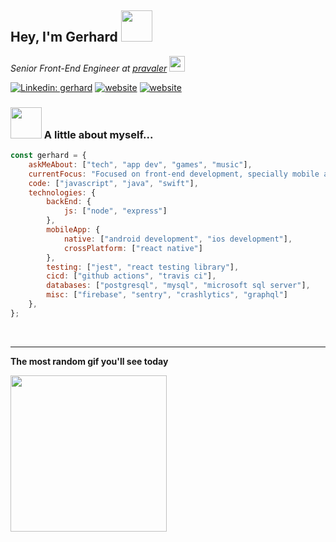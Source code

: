 <h2>Hey, I'm Gerhard <img src="https://emojis.slackmojis.com/emojis/images/1643514890/9034/keanu_thanks.gif?1643514890" width="50"></h2>
<p>
   <em>
   Senior Front-End Engineer at <a href="https://www.pravaler.com.br/">pravaler</a>
   <img src="https://media.giphy.com/media/WUlplcMpOCEmTGBtBW/giphy.gif" width="25"> 
   </em>
</p>


[![Linkedin: gerhard](https://img.shields.io/badge/gerhard-0e76a8?style=flat-square&logo=Linkedin&logoColor=F2F4FF)](https://www.linkedin.com/in/gerhard-p/)
[![website](https://img.shields.io/badge/website-4285F4?style=flat-square&logo=Google-chrome&logoColor=white)](https://google.com.br/)
[![website](https://img.shields.io/badge/discord-7289da?style=flat-square&logo=discord&logoColor=F2F4FF)](https://discordapp.com/users/gpresser)

### <img src="https://media.giphy.com/media/VgCDAzcKvsR6OM0uWg/giphy.gif" width="50"> A little about myself...  

```javascript
const gerhard = {
    askMeAbout: ["tech", "app dev", "games", "music"],
    currentFocus: "Focused on front-end development, specially mobile apps",
    code: ["javascript", "java", "swift"],
    technologies: {
        backEnd: {
            js: ["node", "express"]
        },
        mobileApp: {
            native: ["android development", "ios development"],
            crossPlatform: ["react native"]
        },
        testing: ["jest", "react testing library"],
        cicd: ["github actions", "travis ci"],
        databases: ["postgresql", "mysql", "microsoft sql server"],
        misc: ["firebase", "sentry", "crashlytics", "graphql"]
    },
};
```
<br><hr>
**The most random gif you'll see today**

<img src="https://media.giphy.com/media/l3V0x6kdXUW9M4ONq/giphy.gif" width="250">
